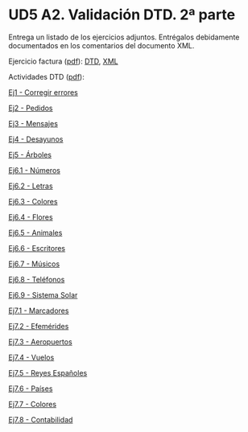 # UD5 A2. Validación DTD. 2ª parte

Entrega un listado de los ejercicios adjuntos. Entrégalos debidamente documentados en los comentarios del documento XML.

Ejercicio factura ([pdf](./Actividad%205%20DTD-Factura.pdf)): [DTD](./ejercicios/factura.dtd), [XML](./ejercicios/factura.xml)

Actividades DTD ([pdf](./ud7_RA4_ActividadesDefinicionDTD.pdf)):

[Ej1 - Corregir errores](./ejercicios/1_corregirErrores.xml)

[Ej2 - Pedidos](./ejercicios/2_dtdPedidos.xml)

[Ej3 - Mensajes](./ejercicios/3_dtdMensajes.xml)

[Ej4 - Desayunos](./ejercicios/4_dtdDesayunos.xml)

[Ej5 - Árboles](./ejercicios/5_dtdArboles.xml)

[Ej6.1 - Números](./ejercicios/6-1_numeros.xml)

[Ej6.2 - Letras](./ejercicios/6-2_letras.xml)

[Ej6.3 - Colores](./ejercicios/6-3_colores.xml)

[Ej6.4 - Flores](./ejercicios/6-4_flores.xml)

[Ej6.5 - Animales](./ejercicios/6-5_animales.xml)

[Ej6.6 - Escritores](./ejercicios/6-6_escritores.xml)

[Ej6.7 - Músicos](./ejercicios/6-7_musicos.xml)

[Ej6.8 - Teléfonos](./ejercicios/6-8_telefonos.xml)

[Ej6.9 - Sistema Solar](./ejercicios/6-9_sistemaSolar.xml)

[Ej7.1 - Marcadores](./ejercicios/7-1_marcadores.xml)

[Ej7.2 - Efemérides](./ejercicios/7-2_efemerides.xml)

[Ej7.3 - Aeropuertos](./ejercicios/7-3_aeropuertos.xml)

[Ej7.4 - Vuelos](./ejercicios/7-4_vuelos.xml)

[Ej7.5 - Reyes Españoles](./ejercicios/7-5_reyesEspañoles.xml)

[Ej7.6 - Países](./ejercicios/7-6_paises.xml)

[Ej7.7 - Colores](./ejercicios/7-7_colores.xml)

[Ej7.8 - Contabilidad](./ejercicios/7-8_contabilidad.xml)


